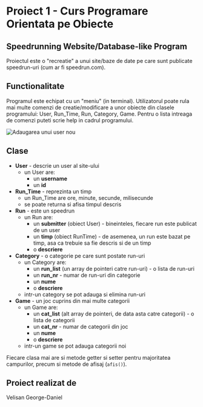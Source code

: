 # Proiect 1 - Curs Programare Orientata pe Obiecte
## Speedrunning Website/Database-like Program
Proiectul este o "recreatie" a unui site/baze de date pe care sunt publicate speedrun-uri (cum ar fi speedrun.com).

## Functionalitate
Programul este echipat cu un "meniu" (in terminal). Utilizatorul poate rula mai multe comenzi de creatie/modificare a unor obiecte din clasele programului: User, Run_Time, Run, Category, Game.
Pentru o lista intreaga de comenzi puteti scrie help in cadrul programului.

![Adaugarea unui user nou](https://imgur.com/Bi0HNEc)

## Clase
- **User** - descrie un user al site-ului
  - un User are:
    - un **username**
    - un **id**
- **Run_Time** - reprezinta un timp
  - un Run_Time are ore, minute, secunde, milisecunde
  - se poate returna si afisa timpul descris
- **Run** - este un speedrun
  - un Run are:
    - un **submitter** (obiect User) - bineinteles, fiecare run este publicat de un user
    - un **timp** (obiect RunTime) - de asemenea, un run este bazat pe timp, asa ca trebuie sa fie descris si de un timp
    - o **descriere**
- **Category** - o categorie pe care sunt postate run-uri
  - un Category are:
    - un **run_list** (un array de pointeri catre run-uri) - o lista de run-uri
    - un **run_nr** - numar de run-uri din categorie
    - un **nume**
    - o **descriere**
  - intr-un category se pot adauga si elimina run-uri
- **Game** - un joc cuprins din mai multe categorii
  - un Game are:
    - un **cat_list** (alt array de pointeri, de data asta catre categorii) - o lista de categorii
    - un **cat_nr** - numar de categorii din joc
    - un **nume**
    - o **descriere**
  - intr-un game se pot adauga categorii noi

Fiecare clasa mai are si metode getter si setter pentru majoritatea campurilor, precum si metode de afisaj (`afis()`).

## Proiect realizat de
Velisan George-Daniel
